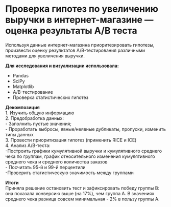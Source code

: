 # Проверка гипотез по увеличению выручки в интернет-магазине — оценка результаты A/B теста

Используя данные интернет-магазина приоритезировать гипотезы, произвести оценку результатов A/B-тестирования различными методами для увеличения выручки.

**Для исследования и визуализации использовала:**
* Pandas
* SciPy
* Matplotlib
* A/B-тестирование
* Проверка статистических гипотез

**Декомпозиция**
<br> 1. Изучить общую информацию
<br> 2. Предобработка данных:
<br>- Заполнить пустые значения;
<br>- Проработать выбросы, явные/неявные дубликаты, пропуски, изменить типы данных
<br> 3. Провести приоритизация гипотез (применить RICE и ICE)
<br> 4. Анализ А/B-теста:
<br>-Построить графики кумулятивной выручки и кумулятивного среднего чека по группам, график относительного изменения кумулятивного среднего чека и среднего количества заказов
<br>- Посчитать 95-й и 99-й перцентили
<br>-Проверить статистическую значимость между группами

**Итоги**
<br> Приняла решение остановить тест и зафиксировать победу группы В: она показала конверсию выше (на 17%), чем группа А. В значениях среднего чека разница совсем минимальная - 2% в пользу группы А.
